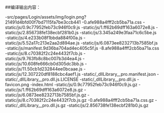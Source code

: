 ##编译输出内容：

-src/pages/Login/assets/img/login.png?21491d4bfd00f7bd7115fa7be3ccb441
-0.afe988a4fff2cb5ba71a.css
-static/js/0.9c77952feb73c946f0c9.js
-static/js/1.ff62b69dff163a6072e8.js
-static/js/2.856738fe138ecbf281b0.js
-static/js/3.345a249e3faa71c6c5be.js
-static/js/4.e233b08f1bbda884f00a.js
-static/js/5.52a17c213e2aa2d894ae.js
-static/js/6.0873ee8232713b7585bf.js
-static/js/manifest.9d36ba704ad4ec405c5f.js
-8.afe988a4fff2cb5ba71a.css
-static/js/8.c70382f2c24e4432f7cb.js
-static/js/9.763fb8c8bc007b3d4ea4.js
-static/js/10.608fe666cb0d305dc3bb.js
-static/js/11.50cb1d232844ee0bcaae.js
-static/js/12.307220df8188cbc4aef1.js
-static/_dllLibrary__pro.manifest.json
-static/_dllLibrary__pro.dll.js.LICENSE
-static/_dllLibrary__pro.dll.js
-favicon.png
-index.html
-static/js/0.9c77952feb73c946f0c9.js.gz
-static/js/1.ff62b69dff163a6072e8.js.gz
-static/js/6.0873ee8232713b7585bf.js.gz
-static/js/8.c70382f2c24e4432f7cb.js.gz
-0.afe988a4fff2cb5ba71a.css.gz
-static/_dllLibrary__pro.dll.js.gz
-static/js/2.856738fe138ecbf281b0.js.gz
